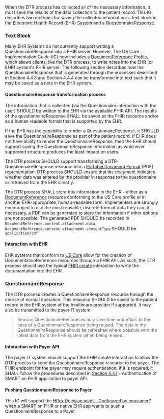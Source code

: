 When the DTR process has collected all of the necessary information, it must save the results of the data collection to the patient record. This IG describes two methods for saving the collected information: a text block in the Electronic Health Record (EHR) System and a QuestionnaireResponse.

### Text Block
Many EHR Systems do not currently support writing a QuestionnaireResponse into a FHIR server. However, The US Core Implementation Guide (IG) now includes a [DocumentReference Profile](https://build.fhir.org/ig/HL7/US-Core-R4/StructureDefinition-new-us-core-documentreference.html), which allows clients, like the DTR process, to write notes into the EHR (or EHR) system's FHIR server. The following section describes how the QuestionnaireResponse that is generated through the processes described in Section 4.4.3 and Section 4.4.4 can be transformed into text such that it may be saved as a note in the EHR system.

#### QuestionnaireResponse transformation process

The information that is collected (via the Questionnaire interaction with the user) SHOULD be written to the EHR via the available FHIR API. The results of the questionnaireResponse SHALL be saved as the FHIR resource and/or as a human readable format that is supported by the EHR.

 If the EHR has the capability to render a QuestionnaireResponse, it SHOULD save the QuestionnaireResponse as part of the patient record. If EHR does not have ability to render the QuestionnaireResponse, then the EHR should support saving the QuestionnaireResponse information as whichever supported structure produces the least impact on users.

The DTR process SHOULD support transforming a DTR-QuestionnaireResponse resource into a [Portable Document Format](https://www.iso.org/standard/63534.html) (PDF) representation. DTR process SHOULD ensure that the document indicates whether data was entered by the provider in response to the questionnaire or retrieved from the EHR directly.

The DTR process SHALL store this information in the EHR - either as a [DocumentReference](https://build.fhir.org/ig/HL7/US-Core-R4/StructureDefinition-new-us-core-documentreference.html) resource conforming to the US Core profile or in another EHR-appropriate, human-readable form. Implementers are strongly encouraged to use the most reusable, discrete form of data they can.  If necessary, a PDF can be generated to store the information if other options are not possible.  The generated PDF SHOULD be recorded in `DocumentReference.content.attachment.data`. `DocumentReference.content.attachment.contentType` SHOULD be `application/pdf`

#### Interaction with EHR
EHR systems that conform to [US Core](http://www.hl7.org/fhir/us/core/) allow for the creation of DocumentationReference resources through a FHIR API. As such, the DTR process should use the typical [FHIR create](http://hl7.org/fhir/R4/http.html#create) interaction to write the documentation into the EHR.

### QuestionnaireResponse
The DTR process creates a QuestionnaireResponse resource through the course of normal operation. This resource SHOULD be saved to the patient record in the EHR system of the healthcare provider if supported. It may also be transmitted to the payer IT system.

>Reusing QuestionnaireResponses may save time and effort. In the case of a QuestionnaireResponse being reused. The data in the QuestionnaireResponse should be refreshed where possible with the latest data from the EHR system when being reused. 

#### Interaction with Payer API
The payer IT system should support the FHIR create interaction to allow the DTR process to send the QuestionnaireResponse resource to the payer. The FHIR endpoint for the payer may require authentication. If it is required, it SHALL follow the procedures described in [Section 4.4.1](specification__behaviors__retrieval_of_payer_resources.html#authentication-of-smart-on-fhir-application-to-payer-api) - Authentication of SMART on FHIR application to payer API.

#### Pushing QuestionnaireResponse to Payer
This IG will support the [HRex Decision point – Configured by consumer?](http://build.fhir.org/ig/HL7/davinci-ehrx/exchanging.html#configured-by-consumer) when a SMART on FHIR or native EHR app wants to push a QuestionnaireResponse to a Payer.  


